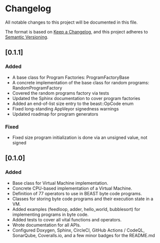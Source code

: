 # Changelog

All notable changes to this project will be documented in this file.

The format is based on [Keep a Changelog](https://keepachangelog.com/en/1.0.0/),
and this project adheres to [Semantic Versioning](https://semver.org/spec/v2.0.0.html).

## [0.1.1]

### Added

- A base class for Program Factories: ProgramFactoryBase
- A concrete implementation of the base class for random programs: RandomProgramFactory
- Covered the random programs factory via tests
- Updated the Sphinx documentation to cover program factories
- Added an end-of-list size entry to the beast::OpCode enum
- Fixed long-standing AppVeyor signedness warnings
- Updated roadmap for program generators

### Fixed

- Fixed size program initialization is done via an unsigned value, not signed

## [0.1.0]

### Added

- Base class for Virtual Machine implementation.
- Concrete CPU-based implementation of a Virtual Machine.
- Definition of 77 operators to use in BEAST byte code programs.
- Classes for storing byte code programs and their execution state in a VM.
- Added examples (feedloop, adder, hello_world, bubblesort) for implementing
  programs in byte code.
- Added tests to cover all vital functions and operators.
- Wrote documentation for all APIs.
- Configured Doxygen, Sphinx, CircleCI, GitHub Actions / CodeQL, SonarQube,
  Coveralls.io, and a few minor badges for the README.md
